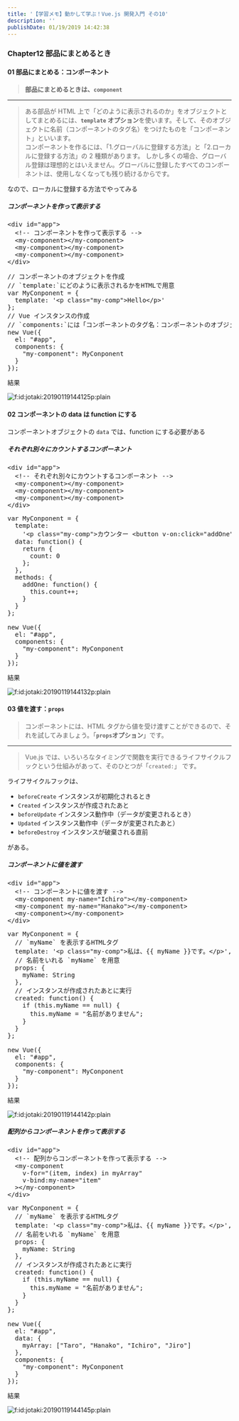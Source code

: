 ```yaml
---
title: '【学習メモ】動かして学ぶ！Vue.js 開発入門 その10'
description: ''
publishDate: 01/19/2019 14:42:38
---
```

<h3>Chapter12 部品にまとめるとき</h3>

<h4>01 部品にまとめる：コンポーネント</h4>

<blockquote><p><strong>部品にまとめるときは、<code>component</code></strong></p></blockquote>

<hr />

<blockquote><p>ある部品が HTML 上で「どのように表示されるのか」をオブジェクトとしてまとめるには、<strong><code>template</code> オプション</strong>を使います。そして、そのオブジェクトに名前（コンポーネントのタグ名）をつけたものを「コンポーネント」といいます。<br/>
コンポーネントを作るには、「1.グローバルに登録する方法」と「2.ローカルに登録する方法」の 2 種類があります。
しかし多くの場合、グローバル登録は理想的とはいえません。グローバルに登録したすべてのコンポーネントは、使用しなくなっても残り続けるからです。</p></blockquote>

<p>なので、ローカルに登録する方法でやってみる</p>

<h5>コンポーネントを作って表示する</h5>

<pre class="code lang-html" data-lang="html" data-unlink><span class="synIdentifier">&lt;</span><span class="synStatement">div</span><span class="synIdentifier"> </span><span class="synType">id</span><span class="synIdentifier">=</span><span class="synConstant">&quot;app&quot;</span><span class="synIdentifier">&gt;</span>
  <span class="synComment">&lt;!-- コンポーネントを作って表示する --&gt;</span>
  <span class="synIdentifier">&lt;</span>my-component<span class="synIdentifier">&gt;&lt;/</span>my-component<span class="synIdentifier">&gt;</span>
  <span class="synIdentifier">&lt;</span>my-component<span class="synIdentifier">&gt;&lt;/</span>my-component<span class="synIdentifier">&gt;</span>
  <span class="synIdentifier">&lt;</span>my-component<span class="synIdentifier">&gt;&lt;/</span>my-component<span class="synIdentifier">&gt;</span>
<span class="synIdentifier">&lt;/</span><span class="synStatement">div</span><span class="synIdentifier">&gt;</span>
</pre>




<pre class="code lang-javascript" data-lang="javascript" data-unlink><span class="synComment">// コンポーネントのオブジェクトを作成</span>
<span class="synComment">// `template:`にどのように表示されるかをHTMLで用意</span>
<span class="synIdentifier">var</span> MyConponent = <span class="synIdentifier">{</span>
  template: <span class="synConstant">'&lt;p class=&quot;my-comp&quot;&gt;Hello&lt;/p&gt;'</span>
<span class="synIdentifier">}</span>;
<span class="synComment">// Vue インスタンスの作成</span>
<span class="synComment">// `components:`には「コンポーネントのタグ名：コンポーネントのオブジェクト名」を指定</span>
<span class="synStatement">new</span> Vue(<span class="synIdentifier">{</span>
  el: <span class="synConstant">&quot;#app&quot;</span>,
  components: <span class="synIdentifier">{</span>
    <span class="synConstant">&quot;my-component&quot;</span>: MyConponent
  <span class="synIdentifier">}</span>
<span class="synIdentifier">}</span>);
</pre>


<p>結果</p>

<p><span itemscope itemtype="http://schema.org/Photograph"><img src="/images/hatena/20190119144125.png" alt="f:id:jotaki:20190119144125p:plain" title="f:id:jotaki:20190119144125p:plain" class="hatena-fotolife" itemprop="image"></span></p>

<h4>02 コンポーネントの data は function にする</h4>

<p>コンポーネントオブジェクトの <code>data</code> では、function にする必要がある</p>

<h5>それぞれ別々にカウントするコンポーネント</h5>

<pre class="code lang-html" data-lang="html" data-unlink><span class="synIdentifier">&lt;</span><span class="synStatement">div</span><span class="synIdentifier"> </span><span class="synType">id</span><span class="synIdentifier">=</span><span class="synConstant">&quot;app&quot;</span><span class="synIdentifier">&gt;</span>
  <span class="synComment">&lt;!-- それぞれ別々にカウントするコンポーネント --&gt;</span>
  <span class="synIdentifier">&lt;</span>my-component<span class="synIdentifier">&gt;&lt;/</span>my-component<span class="synIdentifier">&gt;</span>
  <span class="synIdentifier">&lt;</span>my-component<span class="synIdentifier">&gt;&lt;/</span>my-component<span class="synIdentifier">&gt;</span>
  <span class="synIdentifier">&lt;</span>my-component<span class="synIdentifier">&gt;&lt;/</span>my-component<span class="synIdentifier">&gt;</span>
<span class="synIdentifier">&lt;/</span><span class="synStatement">div</span><span class="synIdentifier">&gt;</span>
</pre>




<pre class="code lang-javascript" data-lang="javascript" data-unlink><span class="synIdentifier">var</span> MyConponent = <span class="synIdentifier">{</span>
  template:
    <span class="synConstant">'&lt;p class=&quot;my-comp&quot;&gt;カウンター &lt;button v-on:click=&quot;addOne&quot;&gt;追加&lt;/button&gt; {{ count }}&lt;/p&gt;'</span>,
  data: <span class="synIdentifier">function</span>() <span class="synIdentifier">{</span>
    <span class="synStatement">return</span> <span class="synIdentifier">{</span>
      count: 0
    <span class="synIdentifier">}</span>;
  <span class="synIdentifier">}</span>,
  methods: <span class="synIdentifier">{</span>
    addOne: <span class="synIdentifier">function</span>() <span class="synIdentifier">{</span>
      <span class="synIdentifier">this</span>.count++;
    <span class="synIdentifier">}</span>
  <span class="synIdentifier">}</span>
<span class="synIdentifier">}</span>;

<span class="synStatement">new</span> Vue(<span class="synIdentifier">{</span>
  el: <span class="synConstant">&quot;#app&quot;</span>,
  components: <span class="synIdentifier">{</span>
    <span class="synConstant">&quot;my-component&quot;</span>: MyConponent
  <span class="synIdentifier">}</span>
<span class="synIdentifier">}</span>);
</pre>


<p>結果</p>

<p><span itemscope itemtype="http://schema.org/Photograph"><img src="/images/hatena/20190119144132.png" alt="f:id:jotaki:20190119144132p:plain" title="f:id:jotaki:20190119144132p:plain" class="hatena-fotolife" itemprop="image"></span></p>

<h4>03 値を渡す：<code>props</code></h4>

<blockquote><p>コンポーネントには、HTML タグから値を受け渡すことができるので、それを試してみましょう。「<strong><code>props</code>オプション</strong>」です。</p></blockquote>

<hr />

<blockquote><p>Vue.js では、いろいろなタイミングで関数を実行できるライフサイクルフックという仕組みがあって、そのひとつが「<code>created:</code>」 です。</p></blockquote>

<p>ライフサイクルフックは、</p>

<ul>
<li><code>beforeCreate</code> インスタンスが初期化されるとき</li>
<li><code>Created</code> インスタンスが作成されたあと</li>
<li><code>beforeUpdate</code> インスタンス動作中（データが変更されるとき）</li>
<li><code>Updated</code> インスタンス動作中（データが変更されたあと）</li>
<li><code>beforeDestroy</code> インスタンスが破棄される直前</li>
</ul>


<p>がある。</p>

<h5>コンポーネントに値を渡す</h5>

<pre class="code lang-html" data-lang="html" data-unlink><span class="synIdentifier">&lt;</span><span class="synStatement">div</span><span class="synIdentifier"> </span><span class="synType">id</span><span class="synIdentifier">=</span><span class="synConstant">&quot;app&quot;</span><span class="synIdentifier">&gt;</span>
  <span class="synComment">&lt;!-- コンポーネントに値を渡す --&gt;</span>
  <span class="synIdentifier">&lt;</span>my-component<span class="synIdentifier"> my-</span><span class="synType">name</span><span class="synIdentifier">=</span><span class="synConstant">&quot;Ichiro&quot;</span><span class="synIdentifier">&gt;&lt;/</span>my-component<span class="synIdentifier">&gt;</span>
  <span class="synIdentifier">&lt;</span>my-component<span class="synIdentifier"> my-</span><span class="synType">name</span><span class="synIdentifier">=</span><span class="synConstant">&quot;Hanako&quot;</span><span class="synIdentifier">&gt;&lt;/</span>my-component<span class="synIdentifier">&gt;</span>
  <span class="synIdentifier">&lt;</span>my-component<span class="synIdentifier">&gt;&lt;/</span>my-component<span class="synIdentifier">&gt;</span>
<span class="synIdentifier">&lt;/</span><span class="synStatement">div</span><span class="synIdentifier">&gt;</span>
</pre>




<pre class="code lang-javascript" data-lang="javascript" data-unlink><span class="synIdentifier">var</span> MyConponent = <span class="synIdentifier">{</span>
  <span class="synComment">// `myName` を表示するHTMLタグ</span>
  template: <span class="synConstant">'&lt;p class=&quot;my-comp&quot;&gt;私は、{{ myName }}です。&lt;/p&gt;'</span>,
  <span class="synComment">// 名前をいれる `myName` を用意</span>
  props: <span class="synIdentifier">{</span>
    myName: <span class="synType">String</span>
  <span class="synIdentifier">}</span>,
  <span class="synComment">// インスタンスが作成されたあとに実行</span>
  created: <span class="synIdentifier">function</span>() <span class="synIdentifier">{</span>
    <span class="synStatement">if</span> (<span class="synIdentifier">this</span>.myName == <span class="synStatement">null</span>) <span class="synIdentifier">{</span>
      <span class="synIdentifier">this</span>.myName = <span class="synConstant">&quot;名前がありません&quot;</span>;
    <span class="synIdentifier">}</span>
  <span class="synIdentifier">}</span>
<span class="synIdentifier">}</span>;

<span class="synStatement">new</span> Vue(<span class="synIdentifier">{</span>
  el: <span class="synConstant">&quot;#app&quot;</span>,
  components: <span class="synIdentifier">{</span>
    <span class="synConstant">&quot;my-component&quot;</span>: MyConponent
  <span class="synIdentifier">}</span>
<span class="synIdentifier">}</span>);
</pre>


<p>結果</p>

<p><span itemscope itemtype="http://schema.org/Photograph"><img src="/images/hatena/20190119144142.png" alt="f:id:jotaki:20190119144142p:plain" title="f:id:jotaki:20190119144142p:plain" class="hatena-fotolife" itemprop="image"></span></p>

<h5>配列からコンポーネントを作って表示する</h5>

<pre class="code lang-html" data-lang="html" data-unlink><span class="synIdentifier">&lt;</span><span class="synStatement">div</span><span class="synIdentifier"> </span><span class="synType">id</span><span class="synIdentifier">=</span><span class="synConstant">&quot;app&quot;</span><span class="synIdentifier">&gt;</span>
  <span class="synComment">&lt;!-- 配列からコンポーネントを作って表示する --&gt;</span>
  <span class="synIdentifier">&lt;</span>my-component
<span class="synIdentifier">    v-</span><span class="synType">for</span><span class="synIdentifier">=</span><span class="synConstant">&quot;(item, index) in myArray&quot;</span>
<span class="synIdentifier">    v-bind:my-</span><span class="synType">name</span><span class="synIdentifier">=</span><span class="synConstant">&quot;item&quot;</span>
<span class="synIdentifier">  &gt;&lt;/</span>my-component<span class="synIdentifier">&gt;</span>
<span class="synIdentifier">&lt;/</span><span class="synStatement">div</span><span class="synIdentifier">&gt;</span>
</pre>




<pre class="code lang-javascript" data-lang="javascript" data-unlink><span class="synIdentifier">var</span> MyConponent = <span class="synIdentifier">{</span>
  <span class="synComment">// `myName` を表示するHTMLタグ</span>
  template: <span class="synConstant">'&lt;p class=&quot;my-comp&quot;&gt;私は、{{ myName }}です。&lt;/p&gt;'</span>,
  <span class="synComment">// 名前をいれる `myName` を用意</span>
  props: <span class="synIdentifier">{</span>
    myName: <span class="synType">String</span>
  <span class="synIdentifier">}</span>,
  <span class="synComment">// インスタンスが作成されたあとに実行</span>
  created: <span class="synIdentifier">function</span>() <span class="synIdentifier">{</span>
    <span class="synStatement">if</span> (<span class="synIdentifier">this</span>.myName == <span class="synStatement">null</span>) <span class="synIdentifier">{</span>
      <span class="synIdentifier">this</span>.myName = <span class="synConstant">&quot;名前がありません&quot;</span>;
    <span class="synIdentifier">}</span>
  <span class="synIdentifier">}</span>
<span class="synIdentifier">}</span>;

<span class="synStatement">new</span> Vue(<span class="synIdentifier">{</span>
  el: <span class="synConstant">&quot;#app&quot;</span>,
  data: <span class="synIdentifier">{</span>
    myArray: <span class="synIdentifier">[</span><span class="synConstant">&quot;Taro&quot;</span>, <span class="synConstant">&quot;Hanako&quot;</span>, <span class="synConstant">&quot;Ichiro&quot;</span>, <span class="synConstant">&quot;Jiro&quot;</span><span class="synIdentifier">]</span>
  <span class="synIdentifier">}</span>,
  components: <span class="synIdentifier">{</span>
    <span class="synConstant">&quot;my-component&quot;</span>: MyConponent
  <span class="synIdentifier">}</span>
<span class="synIdentifier">}</span>);
</pre>


<p>結果</p>

<p><span itemscope itemtype="http://schema.org/Photograph"><img src="/images/hatena/20190119144145.png" alt="f:id:jotaki:20190119144145p:plain" title="f:id:jotaki:20190119144145p:plain" class="hatena-fotolife" itemprop="image"></span></p>
